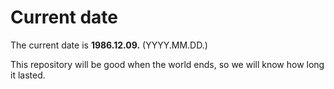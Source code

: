 # Current date

The current date is **1986.12.09.** (YYYY.MM.DD.)

This repository will be good when the world ends, so we will know how long it lasted.